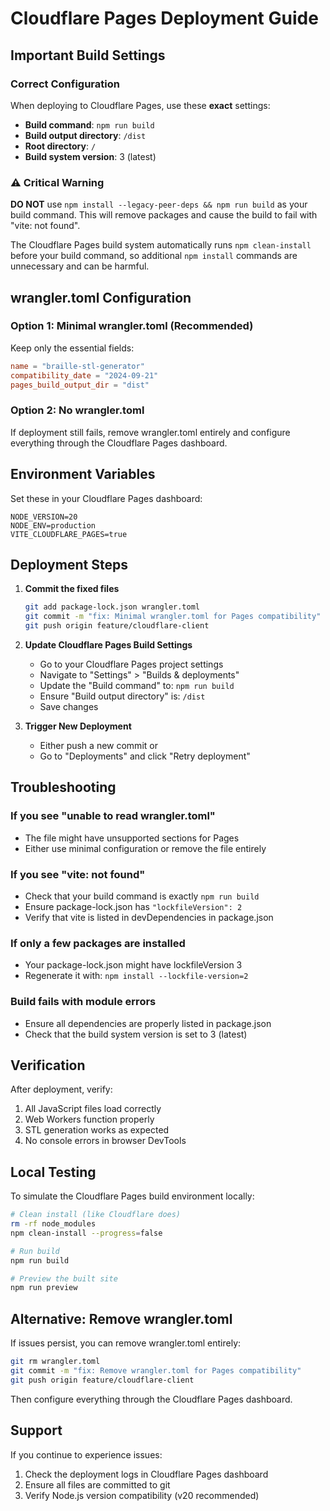 # Cloudflare Pages Deployment Guide

## Important Build Settings

### Correct Configuration

When deploying to Cloudflare Pages, use these **exact** settings:

- **Build command**: `npm run build`
- **Build output directory**: `/dist`
- **Root directory**: `/`
- **Build system version**: 3 (latest)

### ⚠️ Critical Warning

**DO NOT** use `npm install --legacy-peer-deps && npm run build` as your build command. This will remove packages and cause the build to fail with "vite: not found".

The Cloudflare Pages build system automatically runs `npm clean-install` before your build command, so additional `npm install` commands are unnecessary and can be harmful.

## wrangler.toml Configuration

### Option 1: Minimal wrangler.toml (Recommended)
Keep only the essential fields:
```toml
name = "braille-stl-generator"
compatibility_date = "2024-09-21"
pages_build_output_dir = "dist"
```

### Option 2: No wrangler.toml
If deployment still fails, remove wrangler.toml entirely and configure everything through the Cloudflare Pages dashboard.

## Environment Variables

Set these in your Cloudflare Pages dashboard:

```
NODE_VERSION=20
NODE_ENV=production
VITE_CLOUDFLARE_PAGES=true
```

## Deployment Steps

1. **Commit the fixed files**
   ```bash
   git add package-lock.json wrangler.toml
   git commit -m "fix: Minimal wrangler.toml for Pages compatibility"
   git push origin feature/cloudflare-client
   ```

2. **Update Cloudflare Pages Build Settings**
   - Go to your Cloudflare Pages project settings
   - Navigate to "Settings" > "Builds & deployments"
   - Update the "Build command" to: `npm run build`
   - Ensure "Build output directory" is: `/dist`
   - Save changes

3. **Trigger New Deployment**
   - Either push a new commit or
   - Go to "Deployments" and click "Retry deployment"

## Troubleshooting

### If you see "unable to read wrangler.toml"
- The file might have unsupported sections for Pages
- Either use minimal configuration or remove the file entirely

### If you see "vite: not found"
- Check that your build command is exactly `npm run build`
- Ensure package-lock.json has `"lockfileVersion": 2`
- Verify that vite is listed in devDependencies in package.json

### If only a few packages are installed
- Your package-lock.json might have lockfileVersion 3
- Regenerate it with: `npm install --lockfile-version=2`

### Build fails with module errors
- Ensure all dependencies are properly listed in package.json
- Check that the build system version is set to 3 (latest)

## Verification

After deployment, verify:

1. All JavaScript files load correctly
2. Web Workers function properly
3. STL generation works as expected
4. No console errors in browser DevTools

## Local Testing

To simulate the Cloudflare Pages build environment locally:

```bash
# Clean install (like Cloudflare does)
rm -rf node_modules
npm clean-install --progress=false

# Run build
npm run build

# Preview the built site
npm run preview
```

## Alternative: Remove wrangler.toml

If issues persist, you can remove wrangler.toml entirely:

```bash
git rm wrangler.toml
git commit -m "fix: Remove wrangler.toml for Pages compatibility"
git push origin feature/cloudflare-client
```

Then configure everything through the Cloudflare Pages dashboard.

## Support

If you continue to experience issues:

1. Check the deployment logs in Cloudflare Pages dashboard
2. Ensure all files are committed to git
3. Verify Node.js version compatibility (v20 recommended)